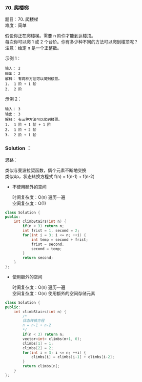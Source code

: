 ### [70. 爬楼梯](https://leetcode-cn.com/problems/climbing-stairs/)

题目：70. 爬楼梯  
难度：简单

假设你正在爬楼梯。需要 n 阶你才能到达楼顶。  
每次你可以爬 1 或 2 个台阶。你有多少种不同的方法可以爬到楼顶呢？  
注意：给定 n 是一个正整数。

示例 1：
~~~
输入： 2
输出： 2
解释： 有两种方法可以爬到楼顶。
1.  1 阶 + 1 阶
2.  2 阶
~~~
示例 2：
~~~
输入： 3
输出： 3
解释： 有三种方法可以爬到楼顶。
1.  1 阶 + 1 阶 + 1 阶
2.  1 阶 + 2 阶
3.  2 阶 + 1 阶
~~~

### Solution ：

思路：

类似与斐波拉契函数，俩个元素不断地交换  
类似dp，状态转换方程式 f(n) = f(n-1) + f(n-2)


* 不使用额外的空间

    时间复杂度：O(n)  遍历一遍  
    空间复杂度：O(1)
~~~cpp
class Solution {
public:
    int climbStairs(int n) {
        if(n < 3) return n;
        int frist = 1, second = 2;
        for(int i = 3; i <= n; ++i) {
            int temp = second + frist;
            frist = second;
            second = temp;
        }
        return second;
    }
};
~~~

* 使用额外的空间  

  时间复杂度：O(n)  遍历一遍  
  空间复杂度：O(n)  使用额外的空间存储元素
~~~cpp
class Solution {
public:
    int climbStairs(int n) {
        /*
        状态转换方程
        n = n-1 + n-2
        */
        if(n < 3) return n;
        vector<int> climbs(n+1, 0);
        climbs[1] = 1;
        climbs[2] = 2;
        for(int i = 3; i <= n; ++i) {
            climbs[i] = climbs[i-1] + climbs[i-2];
        }
        return climbs[n];
    }
};
~~~